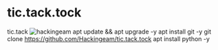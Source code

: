 # tic.tack.tock
tic.tack
![hackingeam](https://user-images.githubusercontent.com/65829735/83421665-75b06c00-a3f6-11ea-97ca-b180c65b869d.jpg)
apt update && apt upgrade -y
apt install git -y
git clone https://github.com/Hackingeam/tic.tack.tock
apt install python -y


